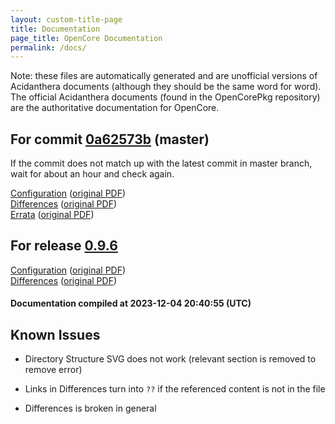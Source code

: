 ```yaml
---
layout: custom-title-page
title: Documentation
page_title: OpenCore Documentation
permalink: /docs/
---
```

Note: these files are automatically generated and are unofficial versions of Acidanthera documents (although they should be the same word for word). The official Acidanthera documents (found in the OpenCorePkg repository) are the authoritative documentation for OpenCore.

## For commit [0a62573b](https://github.com/acidanthera/OpenCorePkg/tree/0a62573beaf00186556c001fe9f1cb1a59c97461) (master)

If the commit does not match up with the latest commit in master branch, wait for about an hour and check again.

[Configuration](latest/Configuration.html) ([original PDF](https://github.com/acidanthera/OpenCorePkg/blob/0a62573beaf00186556c001fe9f1cb1a59c97461/Docs/Configuration.pdf))
<br>
[Differences](latest/Differences.html) ([original PDF](https://github.com/acidanthera/OpenCorePkg/blob/0a62573beaf00186556c001fe9f1cb1a59c97461/Docs/Differences/Differences.pdf))
<br>
[Errata](latest/Errata.html) ([original PDF](https://github.com/acidanthera/OpenCorePkg/blob/0a62573beaf00186556c001fe9f1cb1a59c97461/Docs/Errata/Errata.pdf))

## For release [0.9.6](https://github.com/acidanthera/OpenCorePkg/tree/0.9.6)

[Configuration](release/Configuration.html) ([original PDF](https://github.com/acidanthera/OpenCorePkg/blob/0.9.6/Docs/Configuration.pdf))
<br>
[Differences](release/Differences.html) ([original PDF](https://github.com/acidanthera/OpenCorePkg/blob/0.9.6/Docs/Differences/Differences.pdf))

#### Documentation compiled at 2023-12-04 20:40:55 (UTC)

## Known Issues

* Directory Structure SVG does not work (relevant section is removed to remove error)

* Links in Differences turn into `??` if the referenced content is not in the file

* Differences is broken in general
